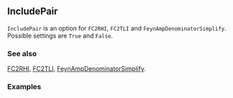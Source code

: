 ## IncludePair

`IncludePair` is an option for `FC2RHI`, `FC2TLI` and `FeynAmpDenominatorSimplify`. Possible settings are `True` and `False`.

### See also

[FC2RHI](FC2RHI), [FC2TLI](FC2TLI), [FeynAmpDenominatorSimplify](FeynAmpDenominatorSimplify).

### Examples
